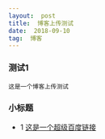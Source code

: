```yaml
---
layout:  post
title:  博客上传测试
date:  2018-09-10
tag:  博客
---
```

<h3>测试1</h3>

	这是一个博客上传测试
	
### 小标题

* 1  [这是一个超级百度链接](https://baidu.com)

	